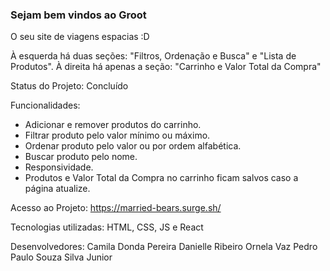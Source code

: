 <h3>Sejam bem vindos ao Groot</h3> 
O seu site de viagens espacias :D

À esquerda há duas seções: 
"Filtros, Ordenação e Busca" e "Lista de Produtos".
À direita há apenas a seção: 
"Carrinho e Valor Total da Compra"

Status do Projeto: 
Concluído

Funcionalidades: 
- Adicionar e remover produtos do carrinho.
- Filtrar produto pelo valor mínimo ou máximo.
- Ordenar produto pelo valor ou por ordem alfabética.
- Buscar produto pelo nome.
- Responsividade.
- Produtos e Valor Total da Compra no carrinho ficam salvos caso a página atualize.

Acesso ao Projeto: 
https://married-bears.surge.sh/

Tecnologias utilizadas: 
HTML, CSS, JS e React

Desenvolvedores:
Camila Donda Pereira
Danielle Ribeiro Ornela Vaz
Pedro Paulo Souza Silva Junior
